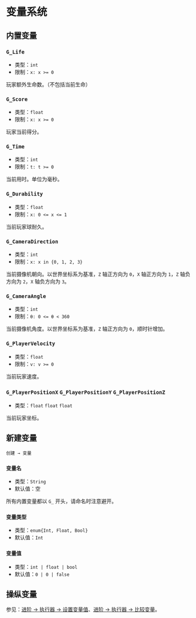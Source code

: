 # 变量系统

## 内置变量

### `G_Life`

- 类型：`int`
- 限制：`x: x >= 0`

玩家额外生命数。（不包括当前生命）

### `G_Score`

- 类型：`float`
- 限制：`x: x >= 0`

玩家当前得分。

### `G_Time`

- 类型：`int`
- 限制：`t: t >= 0`

当前用时。单位为毫秒。

### `G_Durability`

- 类型：`float`
- 限制：`x: 0 <= x <= 1`

当前玩家球耐久。

### `G_CameraDirection` <badge text="四向视角"/>

- 类型：`int`
- 限制：`x: x in {0, 1, 2, 3}`

当前摄像机朝向。以世界坐标系为基准，`Z` 轴正方向为 `0`，`X` 轴正方向为 `1`，`Z` 轴负方向为 `2`，`X` 轴负方向为 `3`。

### `G_CameraAngle` <badge text="自由视角"/>

- 类型：`int`
- 限制：`θ: 0 <= θ < 360`

当前摄像机角度。以世界坐标系为基准，`Z` 轴正方向为 `0`，顺时针增加。

### `G_PlayerVelocity`

- 类型：`float`
- 限制：`v: v >= 0`

当前玩家速度。

### `G_PlayerPositionX` `G_PlayerPositionY` `G_PlayerPositionZ`

- 类型：`float` `float` `float`

当前玩家坐标。

## 新建变量

`创建 → 变量`

### `变量名`

- 类型：`String`
- 默认值：空

所有内置变量都以 `G_` 开头，请命名时注意避开。

### `变量类型`

- 类型：`enum{Int, Float, Bool}`
- 默认值：`Int`

### `变量值`

- 类型：`int | float | bool`
- 默认值：`0 | 0 | false`

## 操纵变量

参见：[进阶 → 执行器 → 设置变量值](/advanced/executor.md#设置变量值)、[进阶 → 执行器 → 比较变量](/advanced/executor.md#比较变量)。
